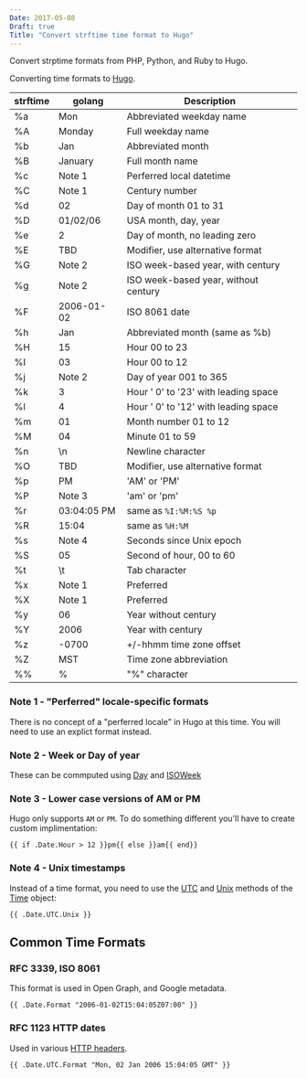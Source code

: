 ```yaml
---
Date: 2017-05-08
Draft: true
Title: "Convert strftime time format to Hugo"
---
```

Convert strptime formats from PHP, Python, and Ruby to Hugo.
<!--more-->


Converting time formats to [Hugo](https://gohugo.io/).

| strftime | golang     | Description |
|----------|------------|-------------|
| %a       | Mon        | Abbreviated weekday name|
| %A       | Monday     | Full weekday name  |
| %b       | Jan        | Abbreviated month |
| %B       | January    | Full month name |
| %c       | Note 1     | Perferred local datetime |
| %C       | Note 1     | Century number |
| %d       | 02         | Day of month 01 to 31 |
| %D       | 01/02/06   | USA month, day, year  |
| %e       | 2          | Day of month, no leading zero |
| %E       | TBD        | Modifier, use alternative format |
| %G       | Note 2     | ISO week-based year, with century |
| %g       | Note 2     | ISO week-based year, without century |
| %F       | 2006-01-02 | ISO 8061 date|
| %h       | Jan        | Abbreviated month (same as %b) |
| %H       | 15         | Hour 00 to 23 |
| %I       | 03         | Hour 00 to 12 |
| %j       | Note 2     | Day of year 001 to 365 |
| %k       | 3          | Hour ' 0' to '23' with leading space |
| %l       | 4          | Hour ' 0' to '12' with leading space |
| %m       | 01         | Month number 01 to 12 |
| %M       | 04         | Minute 01 to 59 |
| %n       | \n         | Newline character |
| %O       | TBD        | Modifier, use alternative format |
| %p       | PM         | 'AM' or 'PM' |
| %P       | Note 3     | 'am' or 'pm' |
| %r       | 03:04:05 PM | same as `%I:%M:%S %p` |
| %R       | 15:04      | same as `%H:%M` |
| %s       | Note 4     | Seconds since Unix epoch |
| %S       | 05         | Second of hour, 00 to 60 |
| %t       | \t         | Tab character |
| %x       | Note 1     | Preferred |
| %X       | Note 1     | Preferred |
| %y       | 06         | Year without century |
| %Y       | 2006       | Year with century |
| %z       | -0700      | +/-hhmm time zone offset |
| %Z       | MST        | Time zone abbreviation |
| %%       | %          | "%" character |

### Note 1 - "Perferred" locale-specific formats

There is no concept of a "perferred locale" in Hugo at this time.  You will need
to use an explict format instead.

### Note 2 - Week or Day of year

These can be commputed using [Day](https://golang.org/pkg/time/#Time.Day) and [ISOWeek](https://golang.org/pkg/time/#Time.ISOWeek)

### Note 3 - Lower case versions of AM or PM

Hugo only supports `AM` or `PM`.  To do something different you'll have to create custom implimentation:

```
{{ if .Date.Hour > 12 }}pm{{ else }}am{{ end}}
```

### Note 4 - Unix timestamps

Instead of a time format, you need to use the [UTC](https://golang.org/pkg/time/#Time.UTC) and [Unix](https://golang.org/pkg/time/#Time.Unix) methods of the [Time](https://golang.org/pkg/time/#Time) object:

```
{{ .Date.UTC.Unix }}
```

## Common Time Formats

### RFC 3339, ISO 8061

This format is used in Open Graph, and Google metadata.

```
{{ .Date.Format "2006-01-02T15:04:05Z07:00" }}
```

### RFC 1123 HTTP dates

Used in various [HTTP headers](https://www.w3.org/Protocols/rfc2616/rfc2616-sec3.html).

```
{{ .Date.UTC.Format "Mon, 02 Jan 2006 15:04:05 GMT" }}
```

